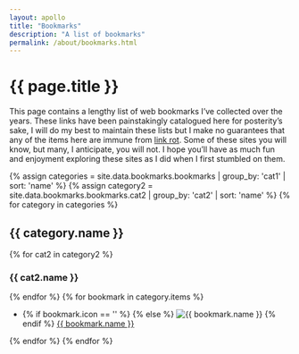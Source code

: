 ```yaml
---
layout: apollo
title: "Bookmarks"
description: "A list of bookmarks"
permalink: /about/bookmarks.html
---
```


<h1>{{ page.title }}</h1>
<div class="content">
	<p>This page contains a lengthy list of web bookmarks I’ve collected over the years. These links have been painstakingly catalogued here for posterity’s sake, I will do my best to maintain these lists but I make no guarantees that any of the items here are immune from <a href="https://en.wikipedia.org/wiki/Link_rot" title="link rot" target="_blank">link rot</a>. Some of these sites you will know, but many, I anticipate, you will not. I hope you’ll have as much fun and enjoyment exploring these sites as I did when I first stumbled on them.</p>

<div class="post">

{% assign categories = site.data.bookmarks.bookmarks | group_by: 'cat1' | sort: 'name' %}
{% assign category2 = site.data.bookmarks.bookmarks.cat2 | group_by: 'cat2' | sort: 'name' %}
{% for category in categories %}
	<h2>{{ category.name }}</h2>
	{% for cat2 in category2 %}
	<h3>{{ cat2.name }}</h3>
	{% endfor %}
	{% for bookmark in category.items %}
	<ul class="bookmarks">
				<li>
					{% if bookmark.icon == '' %}
						<i aria-hidden class="fas fa-globe" title="{{ bookmark.name }}"></i>
					{% else  %}
						<img class="favicon" src="{{ bookmark.icon }}" alt="{{ bookmark.name }}" /> 
					{% endif %}
					<a href="{{ bookmark.src }}" title="{{ bookmark.name }}" target="_blank">{{ bookmark.name }}</a>
				</li>
		</ul>
	{% endfor %}
{% endfor %}

</div>
</div>
